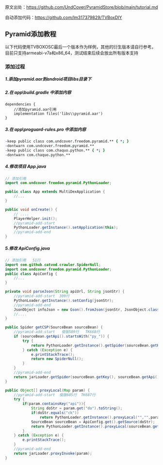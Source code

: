 原文出处：https://github.com/UndCover/PyramidStore/blob/main/tutorial.md

自动添加代码：https://github.com/lm317379829/TVBoxDIY


## Pyramid添加教程

以下代码使用TVBOXOSC最后一个版本作为样例，其他的衍生版本请自行参考。目前只支持armeabi-v7a和x86_64，测试结束后续会放出所有版本支持

### 添加过程

##### 1.添加pyramid.aar到android项目libs目录下

##### 2.在 app\build.gradle 中添加内容
```gralde
dependencies {
    //添加pyramid.aar引用
    implementation files('libs\\pyramid.aar')
}
```
##### 3.在 app\proguard-rules.pro 中添加内容
```pro
-keep public class com.undcover.freedom.pyramid.** { *; }
-dontwarn com.undcover.freedom.pyramid.**
-keep public class com.chaquo.python.** { *; }
-dontwarn com.chaquo.python.**
```
##### 4.修改项目 App.java
```java
// 添加引用
import com.undcover.freedom.pyramid.PythonLoader;

public class App extends MultiDexApplication {
    //...
}
```
```java
public void onCreate() {
	// ....
	PlayerHelper.init();
    //pyramid-add-start
	PythonLoader.getInstance().setApplication(this);
    //pyramid-add-end
}
```
##### 5.修改 ApiConfig.java
```java
// 添加引用   51行
import com.github.catvod.crawler.SpiderNull;
import com.undcover.freedom.pyramid.PythonLoader;
public class ApiConfig {
    //...
}
```

```java
private void parseJson(String apiUrl, String jsonStr) {
    //pyramid-add-start  309行
	PythonLoader.getInstance().setConfig(jsonStr);
    //pyramid-add-end
	JsonObject infoJson = new Gson().fromJson(jsonStr, JsonObject.class);
	//....
}
```

```java
public Spider getCSP(SourceBean sourceBean) {
    //pyramid-add-start   俊版589行   TK668行
    if (sourceBean.getApi().startsWith("py_")) {
        try {
            return PythonLoader.getInstance().getSpider(sourceBean.getKey(), sourceBean.getExt());
        } catch (Exception e) {
            e.printStackTrace();
            return new SpiderNull();
        }
    }
    //pyramid-add-end
    return jarLoader.getSpider(sourceBean.getKey(), sourceBean.getApi(), sourceBean.getExt());
}
```

```java
public Object[] proxyLocal(Map param) {
    //pyramid-add-start  俊版605行  TK687行
    try {
        if(param.containsKey("api")){
            String doStr = param.get("do").toString();
            if(doStr.equals("ck"))
                return PythonLoader.getInstance().proxyLocal("","",param);
            SourceBean sourceBean = ApiConfig.get().getSource(doStr);
            return PythonLoader.getInstance().proxyLocal(sourceBean.getKey(),sourceBean.getExt(),param);
        }
    } catch (Exception e) {
        e.printStackTrace();
    }
    //pyramid-add-end
    return jarLoader.proxyInvoke(param);
}
```
